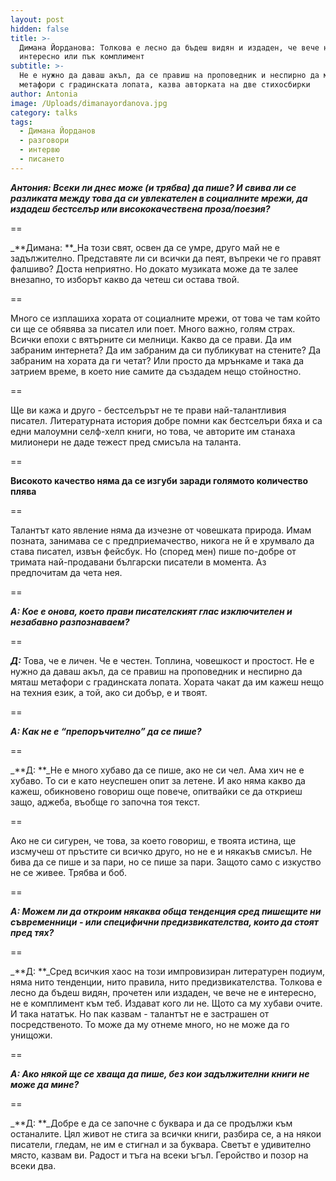 ```yaml
---
layout: post
hidden: false
title: >-
  Димана Йорданова: Толкова е лесно да бъдеш видян и издаден, че вече не е
  интересно или пък комплимент
subtitle: >-
  Не е нужно да даваш акъл, да се правиш на проповедник и неспирно да мяташ
  метафори с градинската лопата, казва авторката на две стихосбирки
author: Antonia
image: /Uploads/dimanayordanova.jpg
category: talks
tags:
  - Димана Йорданов
  - разговори
  - интервю
  - писането
---
```

_**Антония: Всеки ли днес може (и трябва) да пише? И свива ли се разликата между това да си увлекателен в социалните мрежи, да издадеш бестселър или висококачествена проза/поезия?**_

\==

_**Димана: **_На този свят, освен да се умре, друго май не е задължително. Представяте ли си всички да пеят, въпреки че го правят фалшиво? Доста неприятно. Но докато музиката може да те залее внезапно, то изборът какво да четеш си остава твой. 

\==

Много се изплашиха хората от социалните мрежи, от това че там който си ще се обявява за писател или поет. Много важно, голям страх. Всички епохи с вятърните си мелници. Какво да се прави. Да им забраним интернета? Да им забраним да си публикуват на стените? Да забраним на хората да ги четат? Или просто да мрънкаме и така да затрием време, в което ние самите да създадем нещо стойностно.

\==

Ще ви кажа и друго - бестселърът не те прави най-талантливия писател. Литературната история добре помни как бестселъри бяха и са едни малоумни селф-хелп книги, но това, че авторите им станаха милионери не даде тежест пред смисъла на таланта. 

\==

**Високото качество няма да се изгуби заради голямото количество плява**

\==

Талантът като явление няма да изчезне от човешката природа. Имам позната, занимава се с предприемачество, никога не й е хрумвало да става писател, извън фейсбук. Но (според мен) пише по-добре от тримата най-продавани български писатели в момента. Аз предпочитам да чета нея.   

\==

_**А: Кое е онова, което прави писателският глас изключителен и незабавно разпознаваем?**_

\==

_**Д:**_ Това, че е личен. Че е честен. Топлина, човешкост и простост. Не е нужно да даваш акъл, да се правиш на проповедник и неспирно да мяташ метафори с градинската лопата. Хората чакат да им кажеш нещо на техния език, а той, ако си добър, е и твоят.   

\==

_**А: Как не е “препоръчително” да се пише?**_

\==

_**Д: **_Не е много хубаво да се пише, ако не си чел. Ама хич не е хубаво. То си е като неуспешен опит за летене. И ако няма какво да кажеш, обикновено говориш още повече, опитвайки се да откриеш защо, аджеба, въобще го започна тоя текст. 

\==

Ако не си сигурен, че това, за което говориш, е твоята истина, ще изсмучеш от пръстите си всичко друго, но не е и някакъв смисъл. Не бива да се пише и за пари, но се пише за пари. Защото само с изкуство не се живее. Трябва и боб.  

\==

_**А: Можем ли да откроим някаква обща тенденция сред пишещите ни съвременници - или специфични предизвикателства, които да стоят пред тях?**_

\==

_**Д: **_Сред всичкия хаос на този импровизиран литературен подиум, няма нито тенденции, нито правила, нито предизвикателства. Толкова е лесно да бъдеш видян, прочетен или издаден, че вече не е интересно, не е комплимент към теб. Издават кого ли не. Щото са му хубави очите. И така нататък. Но пак казвам - талантът не е застрашен от посредственото. То може да му отнеме много, но не може да го унищожи.

\==

_**А: Ако някой ще се хваща да пише, без кои задължителни книги не може да мине?**_

\==

_**Д: **_Добре е да се започне с буквара и да се продължи към останалите. Цял живот не стига за всички книги, разбира се, а на някои писатели, гледам, не им е стигнал и за буквара. Светът е удивително място, казвам ви. Радост и тъга на всеки ъгъл. Геройство и позор на всеки два.

